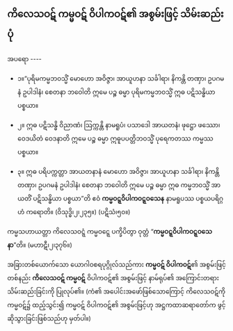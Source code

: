 ## ကိလေသဝဋ် ကမ္မဝဋ် ဝိပါကဝဋ်၏ အစွမ်းဖြင့် သိမ်းဆည်းပုံ

အပရော ----

- ၁။“ပုရိမကမ္မဘဝသ္မိံ မောဟော အဝိဇ္ဇာ၊ အာယူဟနာ သင်္ခါရာ၊ နိကန္တိ တဏှာ၊ ဥပဂမနံ ဥပါဒါနံ၊ စေတနာ ဘဝေါတိ ဣမေ ပဉ္စ ဓမ္မာ ပုရိမကမ္မဘဝသ္မိံ ဣဓ ပဋိသန္ဓိယာ ပစ္စယာ။

- ၂။ ဣဓ ပဋိသန္ဓိ ဝိညာဏံ၊ ဩက္ကန္တိ နာမရူပံ၊ ပသာဒေါ အာယတနံ၊ ဖုဋ္ဌော ဖဿော၊ ဝေဒယိတံ ဝေဒနာတိ ဣမေ ပဉ္စ ဓမ္မာ ဣဓူပပတ္တိဘဝသ္မိံ ပုရေကတဿ ကမ္မဿ ပစ္စယာ။

- ၃။ ဣဓ ပရိပက္ကတ္တာ အာယတနာနံ မောဟော အဝိဇ္ဇာ၊ အာယူဟနာ သင်္ခါရာ၊ နိကန္တိ တဏှာ၊ ဥပဂမနံ ဥပါဒါနံ၊ စေတနာ ဘဝေါတိ ဣမေ ပဉ္စ ဓမ္မာ ဣဓ ကမ္မဘဝသ္မိံ အာယတိံ ပဋိသန္ဓိယာ ပစ္စယာ”တိ ဧဝံ **ကမ္မဝဋ္ဋဝိပါကဝဋ္ဋဝသေန** နာမရူပဿ ပစ္စယပရိဂ္ဂဟံ ကရောတိ။ (ဝိသုဒ္ဓိ၊၂၊၂၃၅။) (ပဋိသံ၊၅၀။)

ကမ္မသဟာယတ္တာ ကိလေသဝဋ္ဋံ ကမ္မဝဋ္ဋေ ပက္ခိပိတွာ ဝုတ္တံ “**ကမ္မဝဋ္ဋဝိပါကဝဋ္ဋဝသေနာ**”တိ။
(မဟာဋီ၊၂၊၃၇၆။)

အခြားတစ်ယောက်သော ယောဂါဝစရပုဂ္ဂိုလ်သည်ကား **ကမ္မဝဋ် ဝိပါကဝဋ်**၏ အစွမ်းဖြင့် တစ်နည်း **ကိလေသဝဋ် ကမ္မဝဋ်** ဝိပါကဝဋ်၏ အစွမ်းဖြင့် နာမ်ရုပ်၏ အကြောင်းတရား သိမ်းဆည်းခြင်းကို ပြုလုပ်၏။ 
(ကံ၏ အပေါင်းအဖော်ဖြစ်သောကြောင့် ကိလေသဝဋ်ကို ကမ္မဝဋ်၌ ထည့်သွင်း၍ ကမ္မဝဋ် ဝိပါကဝဋ်၏ အစွမ်းဖြင့်ဟု အဋ္ဌကထာဆရာတော်က ဖွင့်ဆိုသွားခြင်းဖြစ်သည်ဟု မှတ်ပါ။)